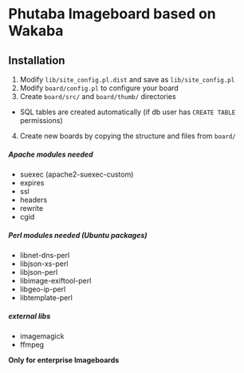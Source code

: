 Phutaba Imageboard based on Wakaba
==================================

Installation
------------
1. Modify `lib/site_config.pl.dist` and save as `lib/site_config.pl`
2. Modify `board/config.pl` to configure your board
3. Create `board/src/` and `board/thumb/` directories  
 - SQL tables are created automatically (if db user has `CREATE TABLE` permissions)
4. Create new boards by copying the structure and files from `board/`

##### Apache modules needed
* suexec (apache2-suexec-custom)
* expires
* ssl
* headers
* rewrite
* cgid

##### Perl modules needed (Ubuntu packages)
* libnet-dns-perl
* libjson-xs-perl
* libjson-perl
* libimage-exiftool-perl
* libgeo-ip-perl
* libtemplate-perl

##### external libs
* imagemagick
* ffmpeg

**Only for enterprise Imageboards**
